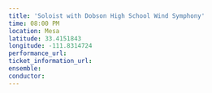 ```yaml
---
title: 'Soloist with Dobson High School Wind Symphony'
time: 08:00 PM
location: Mesa
latitude: 33.4151843
longitude: -111.8314724
performance_url: 
ticket_information_url: 
ensemble: 
conductor: 
---
```


